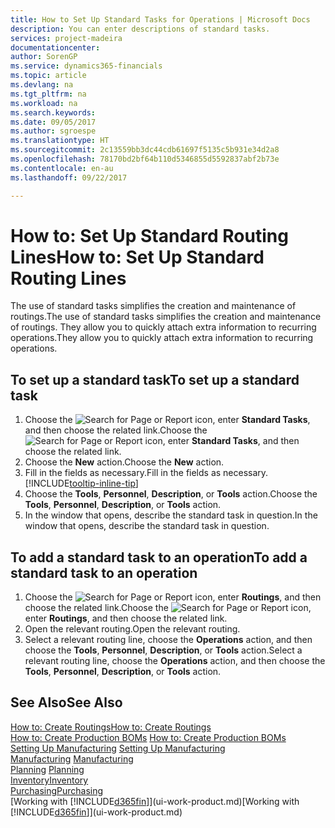 ```yaml
---
title: How to Set Up Standard Tasks for Operations | Microsoft Docs
description: You can enter descriptions of standard tasks.
services: project-madeira
documentationcenter: 
author: SorenGP
ms.service: dynamics365-financials
ms.topic: article
ms.devlang: na
ms.tgt_pltfrm: na
ms.workload: na
ms.search.keywords: 
ms.date: 09/05/2017
ms.author: sgroespe
ms.translationtype: HT
ms.sourcegitcommit: 2c13559bb3dc44cdb61697f5135c5b931e34d2a8
ms.openlocfilehash: 78170bd2bf64b110d5346855d5592837abf2b73e
ms.contentlocale: en-au
ms.lasthandoff: 09/22/2017

---
```

# <a name="how-to-set-up-standard-routing-lines"></a><span data-ttu-id="4873d-103">How to: Set Up Standard Routing Lines</span><span class="sxs-lookup"><span data-stu-id="4873d-103">How to: Set Up Standard Routing Lines</span></span>
<span data-ttu-id="4873d-104">The use of standard tasks simplifies the creation and maintenance of routings.</span><span class="sxs-lookup"><span data-stu-id="4873d-104">The use of standard tasks simplifies the creation and maintenance of routings.</span></span> <span data-ttu-id="4873d-105">They allow you to quickly attach extra information to recurring operations.</span><span class="sxs-lookup"><span data-stu-id="4873d-105">They allow you to quickly attach extra information to recurring operations.</span></span>

## <a name="to-set-up-a-standard-task"></a><span data-ttu-id="4873d-106">To set up a standard task</span><span class="sxs-lookup"><span data-stu-id="4873d-106">To set up a standard task</span></span>
1. <span data-ttu-id="4873d-107">Choose the ![Search for Page or Report](media/ui-search/search_small.png "Search for Page or Report icon") icon, enter **Standard Tasks**, and then choose the related link.</span><span class="sxs-lookup"><span data-stu-id="4873d-107">Choose the ![Search for Page or Report](media/ui-search/search_small.png "Search for Page or Report icon") icon, enter **Standard Tasks**, and then choose the related link.</span></span>
2. <span data-ttu-id="4873d-108">Choose the **New** action.</span><span class="sxs-lookup"><span data-stu-id="4873d-108">Choose the **New** action.</span></span>
3. <span data-ttu-id="4873d-109">Fill in the fields as necessary.</span><span class="sxs-lookup"><span data-stu-id="4873d-109">Fill in the fields as necessary.</span></span> [!INCLUDE[tooltip-inline-tip](includes/tooltip-inline-tip_md.md)]
4. <span data-ttu-id="4873d-110">Choose the **Tools**, **Personnel**, **Description**, or **Tools** action.</span><span class="sxs-lookup"><span data-stu-id="4873d-110">Choose the **Tools**, **Personnel**, **Description**, or **Tools** action.</span></span>
5. <span data-ttu-id="4873d-111">In the window that opens, describe the standard task in question.</span><span class="sxs-lookup"><span data-stu-id="4873d-111">In the window that opens, describe the standard task in question.</span></span>

## <a name="to-add-a-standard-task-to-an-operation"></a><span data-ttu-id="4873d-112">To add a standard task to an operation</span><span class="sxs-lookup"><span data-stu-id="4873d-112">To add a standard task to an operation</span></span>
1. <span data-ttu-id="4873d-113">Choose the ![Search for Page or Report](media/ui-search/search_small.png "Search for Page or Report icon") icon, enter **Routings**, and then choose the related link.</span><span class="sxs-lookup"><span data-stu-id="4873d-113">Choose the ![Search for Page or Report](media/ui-search/search_small.png "Search for Page or Report icon") icon, enter **Routings**, and then choose the related link.</span></span>
2. <span data-ttu-id="4873d-114">Open the relevant routing.</span><span class="sxs-lookup"><span data-stu-id="4873d-114">Open the relevant routing.</span></span>
3. <span data-ttu-id="4873d-115">Select a relevant routing line, choose the **Operations** action, and then choose the **Tools**, **Personnel**, **Description**, or **Tools** action.</span><span class="sxs-lookup"><span data-stu-id="4873d-115">Select a relevant routing line, choose the **Operations** action, and then choose the **Tools**, **Personnel**, **Description**, or **Tools** action.</span></span>

## <a name="see-also"></a><span data-ttu-id="4873d-116">See Also</span><span class="sxs-lookup"><span data-stu-id="4873d-116">See Also</span></span>  
[<span data-ttu-id="4873d-117">How to: Create Routings</span><span class="sxs-lookup"><span data-stu-id="4873d-117">How to: Create Routings</span></span>](production-how-to-create-routings.md)  
<span data-ttu-id="4873d-118">[How to: Create Production BOMs](production-how-to-create-production-boms.md)   </span><span class="sxs-lookup"><span data-stu-id="4873d-118">[How to: Create Production BOMs](production-how-to-create-production-boms.md)   </span></span>  
<span data-ttu-id="4873d-119">[Setting Up Manufacturing](production-configure-production-processes.md) </span><span class="sxs-lookup"><span data-stu-id="4873d-119">[Setting Up Manufacturing](production-configure-production-processes.md) </span></span>  
<span data-ttu-id="4873d-120">[Manufacturing](production-manage-manufacturing.md)  </span><span class="sxs-lookup"><span data-stu-id="4873d-120">[Manufacturing](production-manage-manufacturing.md)  </span></span>  
<span data-ttu-id="4873d-121">[Planning](production-planning.md) </span><span class="sxs-lookup"><span data-stu-id="4873d-121">[Planning](production-planning.md) </span></span>  
[<span data-ttu-id="4873d-122">Inventory</span><span class="sxs-lookup"><span data-stu-id="4873d-122">Inventory</span></span>](inventory-manage-inventory.md)  
[<span data-ttu-id="4873d-123">Purchasing</span><span class="sxs-lookup"><span data-stu-id="4873d-123">Purchasing</span></span>](purchasing-manage-purchasing.md)  
<span data-ttu-id="4873d-124">[Working with [!INCLUDE[d365fin](includes/d365fin_md.md)]](ui-work-product.md)</span><span class="sxs-lookup"><span data-stu-id="4873d-124">[Working with [!INCLUDE[d365fin](includes/d365fin_md.md)]](ui-work-product.md)</span></span>  

